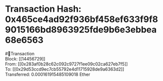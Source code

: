 
Transaction Hash: 0x465ce4ad92f936bf458ef633f9f89015166bd8963925fde9b6e3ebbea68e6563
====================================================================================
  
#💸Transaction  
Block: [[14456729]]  
From: [[0x283af0b28c62c092c9727f1ee09c02ca627eb7f5]]  
To: [[0x29d53ccd9ec7cb55792e4d11715928de9a6363d2]]  
Transferred: 0.000161915485109018 Ether